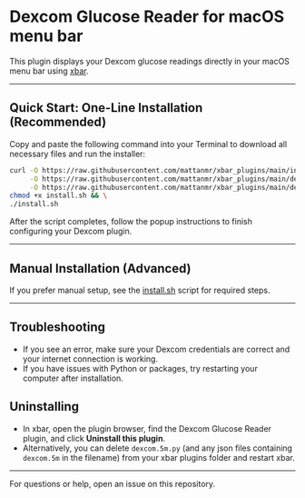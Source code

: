 # Dexcom Glucose Reader for macOS menu bar

This plugin displays your Dexcom glucose readings directly in your macOS menu bar using [xbar](https://xbarapp.com/).

---

## Quick Start: One-Line Installation (Recommended)

Copy and paste the following command into your Terminal to download all necessary files and run the installer:

```sh
curl -O https://raw.githubusercontent.com/mattanmr/xbar_plugins/main/install.sh \
     -O https://raw.githubusercontent.com/mattanmr/xbar_plugins/main/dexcom.5m.py \
     -O https://raw.githubusercontent.com/mattanmr/xbar_plugins/main/dexcom_reader.png && \
chmod +x install.sh && \
./install.sh
```

After the script completes, follow the popup instructions to finish configuring your Dexcom plugin.

---

## Manual Installation (Advanced)

If you prefer manual setup, see the [install.sh](install.sh) script for required steps.

---

## Troubleshooting
- If you see an error, make sure your Dexcom credentials are correct and your internet connection is working.
- If you have issues with Python or packages, try restarting your computer after installation.

## Uninstalling
- In xbar, open the plugin browser, find the Dexcom Glucose Reader plugin, and click **Uninstall this plugin**.
- Alternatively, you can delete `dexcom.5m.py` (and any json files containing `dexcom.5m` in the filename) from your xbar plugins folder and restart xbar.

---

For questions or help, open an issue on this repository.
